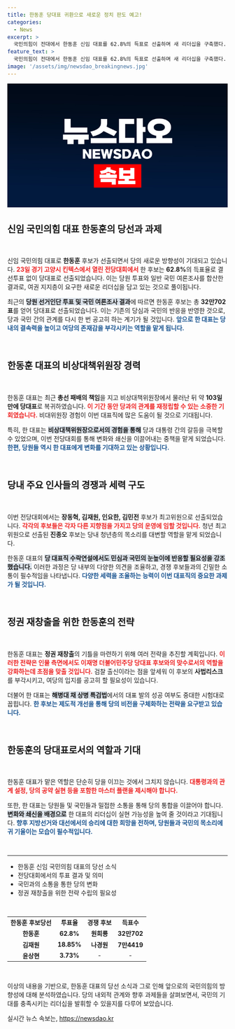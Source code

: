 ```yaml
---
title: 한동훈 당대표 귀환으로 새로운 정치 판도 예고!
categories:
  - News
excerpt: >
  국민의힘이 전대에서 한동훈 신임 대표를 62.8%의 득표로 선출하며 새 리더십을 구축했다. 그는 변화를 약속하며 민심에 부응하겠다고 밝혔지만, 당내 갈등과 대선 준비가 중대한 과제로 남았다. 클릭해서 더 알아보세요!
feature_text: >
  국민의힘이 전대에서 한동훈 신임 대표를 62.8%의 득표로 선출하며 새 리더십을 구축했다. 그는 변화를 약속하며 민심에 부응하겠다고 밝혔지만, 당내 갈등과 대선 준비가 중대한 과제로 남았다. 클릭해서 더 알아보세요!
image: '/assets/img/newsdao_breakingnews.jpg'
---
```


<p><img src="/assets/img/newsdao_breakingnews.jpg" alt="ontimetimes 속보" /></p>

<h2 data-ke-size="size26">신임 국민의힘 대표 한동훈의 당선과 과제</h2>

<p data-ke-size="size16">&nbsp;</p>

<p>신임 국민의힘 대표로 <strong>한동훈</strong> 후보가 선출되면서 당의 새로운 방향성이 기대되고 있습니다. <b><span style="color: #ee2323;">23일 경기 고양시 킨텍스에서 열린 전당대회에서</span></b> 한 후보는 <strong>62.8%</strong>의 득표율로 결선투표 없이 당대표로 선출되었습니다. 이는 당원 투표와 일반 국민 여론조사를 합산한 결과로, 여권 지지층이 요구한 새로운 리더십을 담고 있는 것으로 풀이됩니다. </p>

<p>최근의 <b><span style="background-color: #21538527;">당원 선거인단 투표 및 국민 여론조사 결과</span></b>에 따르면 한동훈 후보는 총 <strong>32만702 표</strong>를 얻어 당대표로 선출되었습니다. 이는 기존의 당심과 국민의 반응을 반영한 것으로, 당과 국민 간의 관계를 다시 한 번 공고히 하는 계기가 될 것입니다. <b><span style="color: #1a5490;">앞으로 한 대표는 당내의 결속력을 높이고 여당의 존재감을 부각시키는 역할을 맡게 됩니다.</span></b></p>

<p data-ke-size="size16">&nbsp;</p>

<h2 data-ke-size="size26">한동훈 대표의 비상대책위원장 경력</h2>

<p data-ke-size="size16">&nbsp;</p>

<p>한동훈 대표는 최근 <strong>총선 패배의 책임</strong>을 지고 비상대책위원장에서 물러난 뒤 약 <strong>103일 만에 당대표</strong>로 복귀하였습니다. <b><span style="color: #ee2323;">이 기간 동안 당과의 관계를 재정립할 수 있는 소중한 기회였습니다.</span></b> 비대위원장 경험이 이번 대표직에 많은 도움이 될 것으로 기대됩니다. </p>

<p>특히, 한 대표는 <b><span style="background-color: #21538527;">비상대책위원장으로서의 경험을 통해</span></b> 당과 대통령 간의 갈등을 극복할 수 있었으며, 이번 전당대회를 통해 변화와 쇄신을 이끌어내는 중책을 맡게 되었습니다. <b><span style="color: #1a5490;">한편, 당원들 역시 한 대표에게 변화를 기대하고 있는 상황입니다.</span></b></p>

<p data-ke-size="size16">&nbsp;</p>

<h2 data-ke-size="size26">당내 주요 인사들의 경쟁과 세력 구도</h2>

<p data-ke-size="size16">&nbsp;</p>

<p>이번 전당대회에서는 <strong>장동혁, 김재원, 인요한, 김민전</strong> 후보가 최고위원으로 선출되었습니다. <b><span style="color: #ee2323;">각각의 후보들은 각자 다른 지향점을 가지고 당의 운영에 임할 것입니다.</span></b> 청년 최고위원으로 선출된 <strong>진종오</strong> 후보는 당내 청년층의 목소리를 대변할 역할을 맡게 되었습니다. </p>

<p>한동훈 대표의 <b><span style="background-color: #21538527;">당 대표직 수락연설에서도 민심과 국민의 눈높이에 반응할 필요성을 강조했습니다.</span></b> 이러한 과정은 당 내부의 다양한 의견을 조율하고, 경쟁 후보들과의 긴밀한 소통이 필수적임을 나타냅니다. <b><span style="color: #1a5490;">다양한 세력을 조율하는 능력이 이번 대표직의 중요한 과제가 될 것입니다.</span></b></p>

<p data-ke-size="size16">&nbsp;</p>

<h2 data-ke-size="size26">정권 재창출을 위한 한동훈의 전략</h2>

<p data-ke-size="size16">&nbsp;</p>

<p>한동훈 대표는 <strong>정권 재창출</strong>의 기틀을 마련하기 위해 여러 전략을 추진할 계획입니다. <b><span style="color: #ee2323;">이러한 전략은 인물 측면에서도 이재명 더불어민주당 당대표 후보와의 맞수로서의 역할을 강화하는데 초점을 맞출 것입니다.</span></b> 검찰 출신이라는 점을 앞세워 이 후보의 <strong>사법리스크</strong>를 부각시키고, 여당의 입지를 공고히 할 필요성이 있습니다.</p>

<p>더불어 한 대표는 <b><span style="background-color: #21538527;">해병대 채 상병 특검법</span></b>에서의 대표 발의 성공 여부도 중대한 시험대로 꼽힙니다. <b><span style="color: #1a5490;">한 후보는 제도적 개선을 통해 당의 비전을 구체화하는 전략을 요구받고 있습니다.</span></b></p>

<p data-ke-size="size16">&nbsp;</p>

<h2 data-ke-size="size26">한동훈의 당대표로서의 역할과 기대</h2>

<p data-ke-size="size16">&nbsp;</p>

<p>한동훈 대표가 맡은 역할은 단순히 당을 이끄는 것에서 그치지 않습니다. <b><span style="color: #ee2323;">대통령과의 관계 설정, 당의 공약 실현 등을 포함한 마스터 플랜을 제시해야 합니다.</span></b> </p>

<p>또한, 한 대표는 당원들 및 국민들과 밀접한 소통을 통해 당의 통합을 이끌어야 합니다. <b><span style="background-color: #21538527;">변화와 쇄신을 배경으로</span></b> 한 대표의 리더십이 실현 가능성을 높여 줄 것이라고 기대됩니다. <b><span style="color: #1a5490;">향후 지방선거와 대선에서의 승리에 대한 희망을 전하며, 당원들과 국민의 목소리에 귀 기울이는 모습이 필수적입니다.</span></b></p>

<p data-ke-size="size16">&nbsp;</p>

<hr>

<ul>
<li>한동훈 신임 국민의힘 대표의 당선 소식</li>
<li>전당대회에서의 투표 결과 및 의미</li>
<li>국민과의 소통을 통한 당의 변화</li>
<li>정권 재창출을 위한 전략 수립의 필요성</li>
</ul>

<p data-ke-size="size16">&nbsp;</p>

<table>
<tr>
<td style="text-align: center; height: 17px;"><b>한동훈 후보당선</b></td>
<td style="text-align: center; height: 17px;"><b>투표율</b></td>
<td style="text-align: center; height: 17px;"><b>경쟁 후보</b></td>
<td style="text-align: center; height: 17px;"><b>득표수</b></td>
</tr>
<tr>
<td style="text-align: center; height: 17px;"><b>한동훈</b></td>
<td style="text-align: center; height: 17px;"><b>62.8%</b></td>
<td style="text-align: center; height: 17px;"><b>원희룡</b></td>
<td style="text-align: center; height: 17px;"><b>32만702</b></td>
</tr>
<tr>
<td style="text-align: center; height: 17px;"><b>김재원</b></td>
<td style="text-align: center; height: 17px;"><b>18.85%</b></td>
<td style="text-align: center; height: 17px;"><b>나경원</b></td>
<td style="text-align: center; height: 17px;"><b>7만4419</b></td>
</tr>
<tr>
<td style="text-align: center; height: 17px;"><b>윤상현</b></td>
<td style="text-align: center; height: 17px;"><b>3.73%</b></td>
<td style="text-align: center; height: 17px;">-</td>
<td style="text-align: center; height: 17px;">-</td>
</tr>
</table>

<p data-ke-size="size16">&nbsp;</p> 

<p><summary>이상의 내용을 기반으로, 한동훈 대표의 당선 소식과 그로 인해 앞으로의 국민의힘의 방향성에 대해 분석하였습니다. 당의 내외적 관계와 향후 과제들을 살펴보면서, 국민의 기대를 충족시키는 리더십을 발휘할 수 있을지를 다루어 보았습니다.</summary></p>
실시간 뉴스 속보는, <a href="https://newsdao.kr" rel="dofollow">https://newsdao.kr</a>


